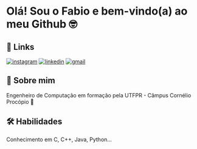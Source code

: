 
# Olá! Sou o Fabio e bem-vindo(a) ao meu Github 🤓


## 🔗 Links
[![instagram](https://img.shields.io/badge/Instagram-E4405F?style=for-the-badge&logo=instagram&logoColor=white)](https://instagram.com/fabao.mats)
[![linkedin](https://img.shields.io/badge/linkedin-0A66C2?style=for-the-badge&logo=linkedin&logoColor=white)](https://www.linkedin.com/in/fabioeizomatsumoto/)
[![gmail](https://img.shields.io/badge/Gmail-D14836?style=for-the-badge&logo=gmail&logoColor=white)](https://mail.google.com/mail/u/0/?tab=rm&ogbl#inbox)


## 🚀 Sobre mim
Engenheiro de Computação em formação pela UTFPR - Câmpus Cornélio Procópio 💪


## 🛠 Habilidades
Conhecimento em C, C++, Java, Python...
